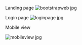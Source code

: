 Landing page
![bootstrapweb jpg](https://github.com/rushikeshbhand/Bootstrap-base-complete-Responsive-website/assets/112516622/b6ae1aa5-2555-4382-9847-2a6f0df5f5fb)


Login page
![loginpage jpg](https://github.com/rushikeshbhand/Bootstrap-base-complete-Responsive-website/assets/112516622/fa1ae1a3-cc7b-4bf7-8386-4ec124857f5b)


Mobile view

![mobileview jpg](https://github.com/rushikeshbhand/Bootstrap-base-complete-Responsive-website/assets/112516622/4a388a33-f0ef-44d5-bd81-5707460ba21c)
